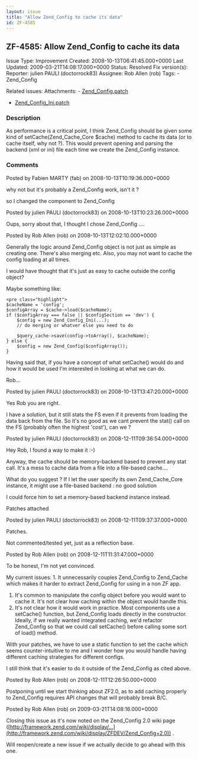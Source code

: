 ```yaml
---
layout: issue
title: "Allow Zend_Config to cache its data"
id: ZF-4585
---
```


ZF-4585: Allow Zend\_Config to cache its data
---------------------------------------------

 Issue Type: Improvement Created: 2008-10-13T06:41:45.000+0000 Last Updated: 2009-03-21T14:08:17.000+0000 Status: Resolved Fix version(s): 
 Reporter:  julien PAULI (doctorrock83)  Assignee:  Rob Allen (rob)  Tags: - Zend\_Config
 
 Related issues: 
 Attachments: - [Zend\_Config.patch](/issues/secure/attachment/11676/Zend_Config.patch)
- [Zend\_Config\_Ini.patch](/issues/secure/attachment/11677/Zend_Config_Ini.patch)
 
### Description

As performance is a critical point, I think Zend\_Config should be given some kind of setCache(Zend\_Cache\_Core $cache) method to cache its data (or to cache itself, why not ?). This would prevent opening and parsing the backend (xml or ini) file each time we create the Zend\_Config instance.

 

 

### Comments

Posted by Fabien MARTY (fab) on 2008-10-13T10:19:36.000+0000

why not but it's probably a Zend\_Config work, isn't it ?

so I changed the component to Zend\_Config

 

 

Posted by julien PAULI (doctorrock83) on 2008-10-13T10:23:26.000+0000

Oups, sorry about that, I thought I chose Zend\_Config ....

 

 

Posted by Rob Allen (rob) on 2008-10-13T12:02:10.000+0000

Generally the logic around Zend\_Config object is not just as simple as creating one. There's also merging etc. Also, you may not want to cache the config loading at all times.

I would have thought that it's just as easy to cache outside the config object?

Maybe something like:

 
    <pre class="highlight">
    $cacheName = 'config';
    $configArray = $cache->load($cacheName);
    if ($configArray === false || $configSection == 'dev') {
        $config = new Zend_Config_Ini(...);
        // do merging or whatver else you need to do
    
        $query_cache->save(config->toArray(), $cacheName);
    } else {
        $config = new Zend_Config($configArray());
    }


Having said that, if you have a concept of what setCache() would do and how it would be used I'm interested in looking at what we can do.

Rob...

 

 

Posted by julien PAULI (doctorrock83) on 2008-10-13T13:47:20.000+0000

Yes Rob you are right.

I have a solution, but it still stats the FS even if it prevents from loading the data back from the file. So it's no good as we cant prevent the stat() call on the FS (probably often the highest 'cost'), can we ?

 

 

Posted by julien PAULI (doctorrock83) on 2008-12-11T09:36:54.000+0000

Hey Rob, I found a way to make it :-)

Anyway, the cache should be memory-backend based to prevent any stat call. It's a mess to cache data from a file into a file-based cache....

What do you suggest ? If I let the user specify its own Zend\_Cache\_Core instance, it might use a file-based backend : no good solution

I could force him to set a memory-based backend instance instead.

Patches attached

 

 

Posted by julien PAULI (doctorrock83) on 2008-12-11T09:37:37.000+0000

Patches.

Not commented/tested yet, just as a reflection base.

 

 

Posted by Rob Allen (rob) on 2008-12-11T11:31:47.000+0000

To be honest, I'm not yet convinced.

My current issues: 1. It unnecessarily couples Zend\_Config to Zend\_Cache which makes it harder to extract Zend\_Config for using in a non ZF app.

1. It's common to manipulate the config object before you would want to cache it. It's not clear how caching within the object would handle this.
2. It's not clear how it would work in practice. Most components use a setCache() function, but Zend\_Config loads directly in the constructor. Ideally, if we really wanted integrated caching, we'd refactor Zend\_Config so that we could call setCache() before calling some sort of load() method.

With your patches, we have to use a static function to set the cache which seems counter-intuitive to me and I wonder how you would handle having different caching strategies for different configs.

I still think that it's easier to do it outside of the Zend\_Config as cited above.

 

 

Posted by Rob Allen (rob) on 2008-12-11T12:26:50.000+0000

Postponing until we start thinking about ZF2.0, as to add caching properly to Zend\_Config requires API changes that will probably break B/C.

 

 

Posted by Rob Allen (rob) on 2009-03-21T14:08:16.000+0000

Closing this issue as it's now noted on the Zend\_Config 2.0 wiki page ([http://framework.zend.com/wiki/display/…](http://framework.zend.com/wiki/display/ZFDEV/Zend_Config+2.0)) .

Will reopen/create a new issue if we actually decide to go ahead with this one.

 

 